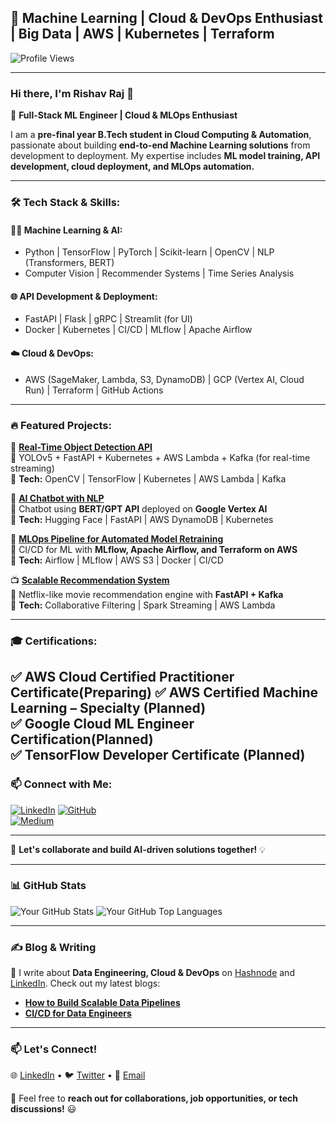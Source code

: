 ## 🚀 Machine Learning | Cloud & DevOps Enthusiast | Big Data | AWS | Kubernetes | Terraform

![Profile Views](https://komarev.com/ghpvc/?username=Rishav-R03&color=blue)  

---
### Hi there, I'm Rishav Raj 👋

🚀 **Full-Stack ML Engineer | Cloud & MLOps Enthusiast**

I am a **pre-final year B.Tech student in Cloud Computing & Automation**, passionate about building **end-to-end Machine Learning solutions** from development to deployment. My expertise includes **ML model training, API development, cloud deployment, and MLOps automation.**

---

### 🛠️ Tech Stack & Skills:

#### **👨‍💻 Machine Learning & AI:**
- Python | TensorFlow | PyTorch | Scikit-learn | OpenCV | NLP (Transformers, BERT)
- Computer Vision | Recommender Systems | Time Series Analysis

#### **🌐 API Development & Deployment:**
- FastAPI | Flask | gRPC | Streamlit (for UI) 
- Docker | Kubernetes | CI/CD | MLflow | Apache Airflow

#### **☁️ Cloud & DevOps:**
- AWS (SageMaker, Lambda, S3, DynamoDB) | GCP (Vertex AI, Cloud Run) | Terraform | GitHub Actions

---

### 🔥 Featured Projects:

🚀 **[Real-Time Object Detection API](#)**  
🔹 YOLOv5 + FastAPI + Kubernetes + AWS Lambda + Kafka (for real-time streaming)  
🔹 **Tech:** OpenCV | TensorFlow | Kubernetes | AWS Lambda | Kafka

💬 **[AI Chatbot with NLP](#)**  
🔹 Chatbot using **BERT/GPT API** deployed on **Google Vertex AI**  
🔹 **Tech:** Hugging Face | FastAPI | AWS DynamoDB | Kubernetes

🔄 **[MLOps Pipeline for Automated Model Retraining](#)**  
🔹 CI/CD for ML with **MLflow, Apache Airflow, and Terraform on AWS**  
🔹 **Tech:** Airflow | MLflow | AWS S3 | Docker | CI/CD

📺 **[Scalable Recommendation System](#)**  
🔹 Netflix-like movie recommendation engine with **FastAPI + Kafka**  
🔹 **Tech:** Collaborative Filtering | Spark Streaming | AWS Lambda

---

### 🎓 Certifications:
✅ **AWS Cloud Certified Practitioner Certificate**(Preparing)
✅ **AWS Certified Machine Learning – Specialty** (Planned)  
✅ **Google Cloud ML Engineer Certification**(Planned)  
✅ **TensorFlow Developer Certificate**  (Planned)
---

### 📫 Connect with Me:
[![LinkedIn](https://img.shields.io/badge/-LinkedIn-blue?style=for-the-badge&logo=Linkedin&logoColor=white)](https://linkedin.com/in/your-profile) 
[![GitHub](https://img.shields.io/badge/-GitHub-000?style=for-the-badge&logo=Github&logoColor=white)](https://github.com/your-username)  
[![Medium](https://img.shields.io/badge/-Medium-black?style=for-the-badge&logo=Medium&logoColor=white)](https://medium.com/@your-username)  

---

🚀 **Let's collaborate and build AI-driven solutions together!** 💡


---

### 📊 **GitHub Stats**

![Your GitHub Stats](https://github-readme-stats.vercel.app/api?username=Rishav-R03&show_icons=true&theme=tokyonight)
![Your GitHub Top Languages](https://github-readme-stats.vercel.app/api/top-langs/?username=Rishav-R03&layout=compact&theme=tokyonight)

---

### ✍ **Blog & Writing**

📢 I write about **Data Engineering, Cloud & DevOps** on [Hashnode]([https://medium.com/@YourUsername](https://hashnode.com/@RishavR03)) and [LinkedIn](https://www.linkedin.com/in/rishav-raj-15b077249/). Check out my latest blogs:
- **[How to Build Scalable Data Pipelines](https://medium.com/@YourUsername)**
- **[CI/CD for Data Engineers](https://medium.com/@YourUsername)**

---

### 📫 **Let's Connect!**

🌐 [LinkedIn](https://www.linkedin.com/in/rishav-raj-15b077249/) • 🐦 [Twitter](https://x.com/RishavR39532110) • 📩 [Email](mailto:rishav042023@gmail.com)

💬 Feel free to **reach out for collaborations, job opportunities, or tech discussions!** 😃
